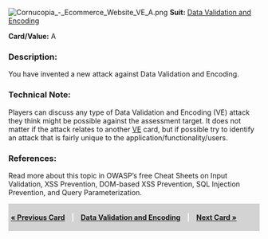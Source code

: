 ![Cornucopia_-_Ecommerce_Website_VE_A.png](Cornucopia_-_Ecommerce_Website_VE_A.png
"Cornucopia_-_Ecommerce_Website_VE_A.png") **Suit:** [Data Validation
and Encoding](Cornucopia_-_Ecommerce_Website_-_VE "wikilink")

**Card/Value:** A

### Description:

You have invented a new attack against Data Validation and Encoding.

### Technical Note:

Players can discuss any type of Data Validation and Encoding (VE) attack
they think might be possible against the assessment target. It does not
matter if the attack relates to another
[VE](Cornucopia_-_Ecommerce_Website_-_VE "wikilink") card, but if
possible try to identify an attack that is fairly unique to the
application/functionality/users.

### References:

Read more about this topic in OWASP’s free Cheat Sheets on Input
Validation, XSS Prevention, DOM-based XSS Prevention, SQL Injection
Prevention, and Query Parameterization.

<div style="padding:5px;background:LightGray;color:White;font-weight:bold;">

[« Previous Card](Cornucopia_-_Ecommerce_Website_-_VE_K "wikilink")
<span style="padding-left:10px;padding-right:10px;"> |</span> [Data
Validation and Encoding](Cornucopia_-_Ecommerce_Website_-_VE "wikilink")
<span style="padding-left:10px;padding-right:10px;"> |</span> [Next Card
»](Cornucopia_-_Ecommerce_Website_-_AT_2 "wikilink")

</div>